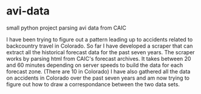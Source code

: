 # avi-data
small python project parsing avi data from CAIC

I have been trying to figure out a pattern leading up to accidents related to backcountry travel in Colorado. So far I have developed a scraper that can extract all the historical forecast data for the past seven years. The scraper works by parsing html from CAIC's forecast archives. It takes between 20 and 60 minutes depending on server speeds to build the data for each forecast zone. (There are 10 in Colorado) I have also gathered all the data on accidents in Colorado over the past seven years and am now trying to figure out how to draw a correspondance between the two data sets.
